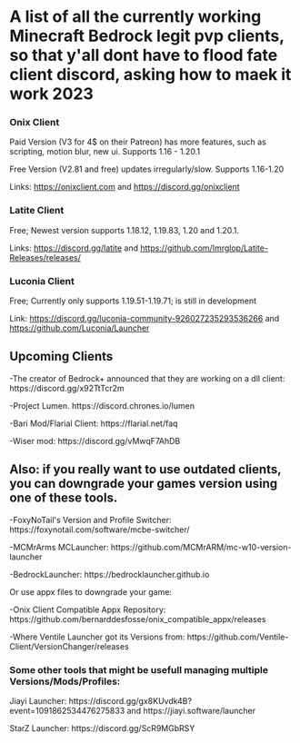 <br>
<div align="left">
  <p>
   
  </p>
  <br/>
  <p>
    
    
  </p>
  <h1>
    A list of all the currently working Minecraft Bedrock legit pvp clients, so that y'all dont have to flood fate client discord, asking how to maek it work 2023 
  </h1>
  
  <h3 aling:"center"> Onix Client </h3>
  <p>
   Paid Version (V3 for 4$ on their Patreon) has more features, such as scripting, motion blur, new ui. Supports 1.16 - 1.20.1 </p> <p>
   Free Version (V2.81 and free) updates irregularly/slow. Supports 1.16-1.20

   Links: https://onixclient.com and https://discord.gg/onixclient
  </p>
  
  <h3> Latite Client </h3>
  <p>
   Free; Newest version supports 1.18.12, 1.19.83, 1.20 and 1.20.1.

  Links: https://discord.gg/latite and https://github.com/Imrglop/Latite-Releases/releases/
  </p>

  <h3> Luconia Client </h3>
  <p> Free; Currently only supports 1.19.51-1.19.71; is still in development 

  Link: https://discord.gg/luconia-community-926027235293536266 and https://github.com/Luconia/Launcher
  </p>

  <h2>Upcoming Clients</h2>
  <p>-The creator of Bedrock+ announced that they are working on a dll client: https://discord.gg/x92TtTcr2m </p>
  <p>-Project Lumen. https://discord.chrones.io/lumen </p>
  <p>-Bari Mod/Flarial Client: https://flarial.net/faq</p>
  <p>-Wiser mod: https://discord.gg/vMwqF7AhDB</p>
  
  <h2> Also: if you really want to use outdated clients, you can downgrade your games version using one of these tools. </h2>
  <p>
   -FoxyNoTail's Version and Profile Switcher: https://foxynotail.com/software/mcbe-switcher/
  </p>
  <p>
   -MCMrArms MCLauncher: https://github.com/MCMrARM/mc-w10-version-launcher
  </p>
  <p>
   -BedrockLauncher: https://bedrocklauncher.github.io
  </p>
  <p>
    Or use appx files to downgrade your game: </p>
    <p> -Onix Client Compatible Appx Repository: https://github.com/bernarddesfosse/onix_compatible_appx/releases</p>
    <p> -Where Ventile Launcher got its Versions from: https://github.com/Ventile-Client/VersionChanger/releases </p>
  <h3>Some other tools that might be usefull managing multiple Versions/Mods/Profiles:</h3>
  <p>Jiayi Launcher: https://discord.gg/gx8KUvdk4B?event=1091862534476275833 and https://jiayi.software/launcher</p>
  <p>StarZ Launcher: https://discord.gg/ScR9MGbRSY</p>
  
</div>
<br>

